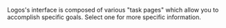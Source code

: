 
Logos's interface is composed of various "task pages" which allow you to
accomplish specific goals.  Select one for more specific information.

